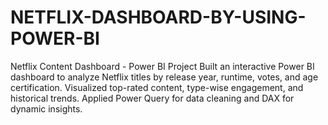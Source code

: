 # NETFLIX-DASHBOARD-BY-USING-POWER-BI
Netflix Content Dashboard - Power BI Project Built an interactive Power BI dashboard to analyze Netflix titles by release year, runtime, votes, and age certification. Visualized top-rated content, type-wise engagement, and historical trends. Applied Power Query for data cleaning and DAX for dynamic insights.
